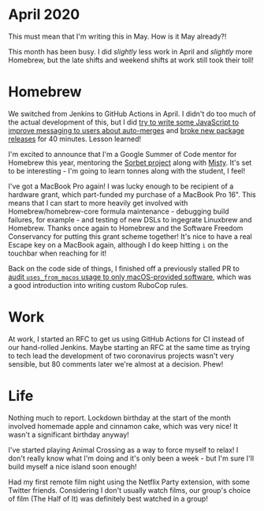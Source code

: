 # April 2020

This must mean that I'm writing this in May. How is it May already?!

This month has been busy. I did *slightly* less work in April and
*slightly* more Homebrew, but the late shifts and weekend shifts at
work still took their toll!

# Homebrew 

We switched from Jenkins to GitHub Actions in April. I didn't do too
much of the actual development of this, but I did [try to write some
JavaScript to improve messaging to users about
auto-merges][bad-actions-js] and [broke new package
releases][fixed-actions-js] for 40 minutes. Lesson learned!

I'm excited to announce that I'm a Google Summer of Code mentor for
Homebrew this year, mentoring the [Sorbet project][gsoc-sorbet] along
with [Misty](https://github.com/mistydemeo). It's set to be
interesting - I'm going to learn tonnes along with the student, I
feel!

I've got a MacBook Pro again! I was lucky enough to be recipient of a
hardware grant, which part-funded my purchase of a MacBook Pro 16".
This means that I can start to more heavily get involved with
Homebrew/homebrew-core formula maintenance - debugging build failures,
for example - and testing of new DSLs to ingegrate Linuxbrew and
Homebrew. Thanks once again to Homebrew and the Software Freedom
Conservancy for putting this grant scheme together! It's nice to have
a real Escape key on a MacBook again, although I do keep hitting `i`
on the touchbar when reaching for it! 

Back on the code side of things, I finished off a previously stalled
PR to [audit `uses_from_macos` usage to only macOS-provided
software][ufm-audit], which was a good introduction into writing
custom RuboCop rules.

[bad-actions-js]: https://github.com/Homebrew/homebrew-core/pull/53098
[fixed-actions-js]: https://github.com/Homebrew/homebrew-core/pull/53104
[gsoc-sorbet]: https://github.com/Homebrew/gsoc#add-support-for-type-checking-using-sorbet
[ufm-audit]: https://github.com/Homebrew/brew/pull/7280

# Work

At work, I started an RFC to get us using GitHub Actions for CI
instead of our hand-rolled Jenkins. Maybe starting an RFC at the same
time as trying to tech lead the development of two coronavirus
projects wasn't very sensible, but 80 comments later we're almost at a
decision. Phew!

# Life

Nothing much to report. Lockdown birthday at the start of the month
involved homemade apple and cinnamon cake, which was very nice! It
wasn't a significant birthday anyway!

I've started playing Animal Crossing as a way to force myself to
relax! I don't really know what I'm doing and it's only been a week -
but I'm sure I'll build myself a nice island soon enough!

Had my first remote film night using the Netflix Party extension, with
some Twitter friends. Considering I don't usually watch films, our
group's choice of film (The Half of It) was definitely best watched in
a group!
